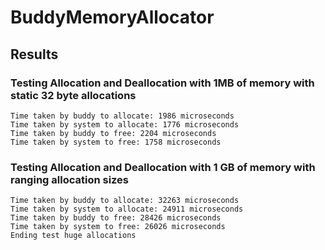 # BuddyMemoryAllocator

## Results
### Testing Allocation and Deallocation with 1MB of memory with static 32 byte allocations
```
Time taken by buddy to allocate: 1986 microseconds
Time taken by system to allocate: 1776 microseconds
Time taken by buddy to free: 2204 microseconds
Time taken by system to free: 1758 microseconds
```

### Testing Allocation and Deallocation with 1 GB of memory with ranging allocation sizes
```
Time taken by buddy to allocate: 32263 microseconds
Time taken by system to allocate: 24911 microseconds
Time taken by buddy to free: 28426 microseconds
Time taken by system to free: 26026 microseconds
Ending test huge allocations
```